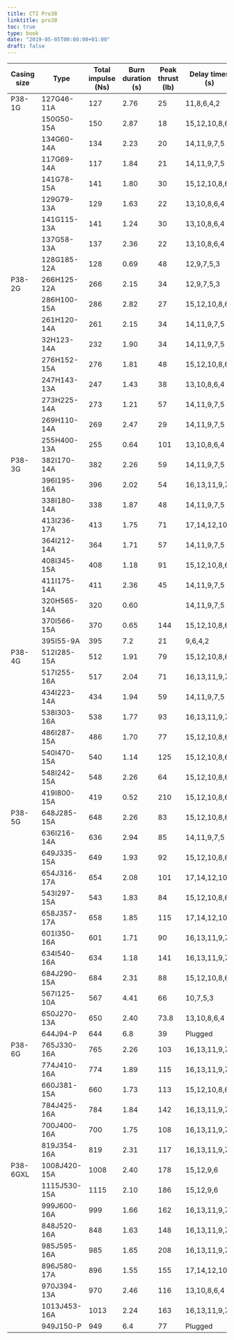 ```yaml
---
title: CTI Pro38
linktitle: pro38
toc: true
type: book
date: "2019-05-05T00:00:00+01:00"
draft: false
---
```


| Casing size | Type | Total impulse (Ns) | Burn duration (s) | Peak thrust (lb) | Delay times (s) | Propellant type |
| ----------- | ---- | ------------------ | ----------------- | ---------------- | --------------- | --------------- |
| P38-1G      | 127G46-11A | 127 | 2.76 | 25 | 11,8,6,4,2 | Classic™ |
|             | 150G50-15A | 150 | 2.87 | 18 | 15,12,10,8,6 | Imax™ |
|             | 134G60-14A | 134 | 2.23 | 20 | 14,11,9,7,5 | Red Lightning™ |
|             | 117G69-14A | 117 | 1.84 | 21 | 14,11,9,7,5 | Skidmark™ |
|             | 141G78-15A | 141 | 1.80 | 30 | 15,12,10,8,6 | Blue Streak™ |
|             | 129G79-13A | 129 | 1.63 | 22 | 13,10,8,6,4 | Smoky Sam™ |
|             | 141G115-13A | 141 | 1.24 | 30 | 13,10,8,6,4 | White Thunder™ |
|             | 137G58-13A | 137 | 2.36 | 22 | 13,10,8,6,4 | White™ |
|             | 128G185-12A | 128 | 0.69 | 48 | 12,9,7,5,3 | Vmax™ |
| P38-2G      | 266H125-12A | 266 | 2.15 | 34 | 12,9,7,5,3 | Classic™ |
|             | 286H100-15A | 286 | 2.82 | 27 | 15,12,10,8,6 | Imax™ |
|             | 261H120-14A | 261 | 2.15 | 34 | 14,11,9,7,5 | Red Lightning™ |
|             | 32H123-14A | 232 | 1.90 | 34 | 14,11,9,7,5 | Skidmark™ |
|             | 276H152-15A | 276 | 1.81 | 48 | 15,12,10,8,6 | Blue Streak™ |
|             | 247H143-13A | 247 | 1.43 | 38 | 13,10,8,6,4 | Smoky Sam™ |
|             | 273H225-14A | 273 | 1.21 | 57 | 14,11,9,7,5 | White Thunder™ |
|             | 269H110-14A | 269 | 2.47 | 29 | 14,11,9,7,5 | White™ |
|             | 255H400-13A | 255 | 0.64 | 101 | 13,10,8,6,4 | Vmax™ |
| P38-3G      | 382I170-14A | 382 | 2.26 | 59 | 14,11,9,7,5 | Classic™ |
|             | 396I195-16A | 396 | 2.02 | 54 | 16,13,11,9,7 | Red Lightning™ |
|             | 338I180-14A | 338 | 1.87 | 48 | 14,11,9,7,5 | Skidmark™ |
|             | 413I236-17A | 413 | 1.75 | 71 | 17,14,12,10,8 | Blue Streak™ |
|             | 364I212-14A | 364 | 1.71 | 57 | 14,11,9,7,5 | Smoky Sam™ |
|             | 408I345-15A | 408 | 1.18 | 91 | 15,12,10,8,6 | White Thunder™ |
|             | 411I175-14A | 411 | 2.36 | 45 | 14,11,9,7,5 | White™ |
|             | 320H565-14A | 320 | 0.60 |    | 14,11,9,7,5 | Vmax™ |
|             | 370I566-15A | 370 | 0.65 | 144 | 15,12,10,8,6 | Vmax™ |
|             | 395I55-9A | 395 | 7.2 | 21 | 9,6,4,2 | Mellow™ |
| P38-4G      | 512I285-15A | 512 | 1.91 | 79 | 15,12,10,8,6 | Classic™ |
|             | 517I255-16A | 517 | 2.04 | 71 | 16,13,11,9,7 | Red Lightning™ |
|             | 434I223-14A | 434 | 1.94 | 59 | 14,11,9,7,5 | Skidmark™ |
|             | 538I303-16A | 538 | 1.77 | 93 | 16,13,11,9,7 | Blue Streak™ |
|             | 486I287-15A | 486 | 1.70 | 77 | 15,12,10,8,6 | Smoky Sam™ |
|             | 540I470-15A | 540 | 1.14 | 125 | 15,12,10,8,6 | White Thunder™ |
|             | 548I242-15A | 548 | 2.26 | 64 | 15,12,10,8,6 | White™ |
|             | 419I800-15A | 419 | 0.52 | 210 | 15,12,10,8,6 | Vmax™ |
| P38-5G      | 648J285-15A | 648 | 2.26 | 83 | 15,12,10,8,6 | Classic™ |
|             | 636I216-14A | 636 | 2.94 | 85 | 14,11,9,7,5 | Classic™ |
|             | 649J335-15A | 649 | 1.93 | 92 | 15,12,10,8,6 | Red Lightning™ |
|             | 654J316-17A | 654 | 2.08 | 101 | 17,14,12,10,8 | Pink™ |
|             | 543I297-15A | 543 | 1.83 | 84 | 15,12,10,8,6 | Skidmark™ |
|             | 658J357-17A | 658 | 1.85 | 115 | 17,14,12,10,8 | Blue Streak™ |
|             | 601I350-16A | 601 | 1.71 | 90 | 16,13,11,9,7 | Smoky Sam™ |
|             | 634I540-16A | 634 | 1.18 | 141 | 16,13,11,9,7 | White Thunder™ |
|             | 684J290-15A | 684 | 2.31 | 88 | 15,12,10,8,6 | White™ |
|             | 567I125-10A | 567 | 4.41 | 66 | 10,7,5,3 | White/Longburn™ |
|             | 650J270-13A | 650 | 2.40 | 73.8 | 13,10,8,6,4 | Green3™ |
|             | 644J94-P | 644 | 6.8 | 39 | Plugged | Mellow™ |
| P38-6G      | 765J330-16A | 765 | 2.26 | 103 | 16,13,11,9,7 | Classic™ |
|             | 774J410-16A | 774 | 1.89 | 115 | 16,13,11,9,7 | Red Lightning™ |
|             | 660J381-15A | 660 | 1.73 | 113 | 15,12,10,8,6 | Skidmark™ |
|             | 784J425-16A | 784 | 1.84 | 142 | 16,13,11,9,7 | Blue Streak™ |
|             | 700J400-16A | 700 | 1.75 | 108 | 16,13,11,9,7 | Smoky Sam™ |
|             | 819J354-16A | 819 | 2.31 | 117 | 16,13,11,9,7 | White™ |
| P38-6GXL    | 1008J420-15A | 1008 | 2.40 | 178 | 15,12,9,6 | Classic™ |
|             | 1115J530-15A | 1115 | 2.10 | 186 | 15,12,9,6 | Imax™ |
|             | 999J600-16A | 999 | 1.66 | 162 | 16,13,11,9,7 | Red Lightning™ |
|             | 848J520-16A | 848 | 1.63 | 148 | 16,13,11,9,7 | Skidmark™ |
|             | 985J595-16A | 985 | 1.65 | 208 | 16,13,11,9,7 | Blue Streak™ |
|             | 896J580-17A | 896 | 1.55 | 155 | 17,14,12,10,8 | Smoky Sam™ |
|             | 970J394-13A | 970 | 2.46 | 116 | 13,10,8,6,4 | Green3™ |
|             | 1013J453-16A | 1013 | 2.24 | 163 | 16,13,11,9,7 | White™ |
|             | 949J150-P | 949 | 6.4 | 77 | Plugged | Mellow™ |